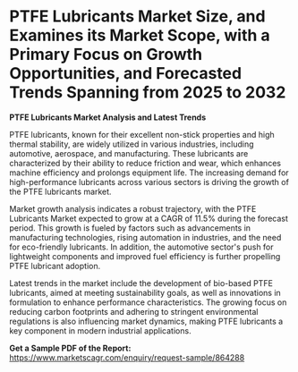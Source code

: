 <p><h1>PTFE Lubricants Market Size, and Examines its Market Scope, with a Primary Focus on Growth Opportunities, and Forecasted Trends Spanning from 2025 to 2032</h1></p><p><strong>PTFE Lubricants Market Analysis and Latest Trends</strong></p>
<p><p>PTFE lubricants, known for their excellent non-stick properties and high thermal stability, are widely utilized in various industries, including automotive, aerospace, and manufacturing. These lubricants are characterized by their ability to reduce friction and wear, which enhances machine efficiency and prolongs equipment life. The increasing demand for high-performance lubricants across various sectors is driving the growth of the PTFE lubricants market.</p><p>Market growth analysis indicates a robust trajectory, with the PTFE Lubricants Market expected to grow at a CAGR of 11.5% during the forecast period. This growth is fueled by factors such as advancements in manufacturing technologies, rising automation in industries, and the need for eco-friendly lubricants. In addition, the automotive sector's push for lightweight components and improved fuel efficiency is further propelling PTFE lubricant adoption.</p><p>Latest trends in the market include the development of bio-based PTFE lubricants, aimed at meeting sustainability goals, as well as innovations in formulation to enhance performance characteristics. The growing focus on reducing carbon footprints and adhering to stringent environmental regulations is also influencing market dynamics, making PTFE lubricants a key component in modern industrial applications.</p></p>
<p><strong>Get a Sample PDF of the Report:&nbsp;</strong> <a href="https://www.marketscagr.com/enquiry/request-sample/864288?utm_campaign=2003&utm_medium=2&utm_source=Github&utm_content=ia&utm_term=08022025&utm_id=ptfe-lubricants">https://www.marketscagr.com/enquiry/request-sample/864288</a></p>
<p>&nbsp;</p>
<p><strong>PTFE Lubricants Major Market Players</strong></p>
<p><p>The PTFE lubricants market features several key players, each contributing to the industry with unique products and market strategies. Prominent companies include DuPont, Specialist Lubricants, ROCOL (ITW), Aervoe Industries, Haynes Manufacturing Company, Permatex, WD-40 Company, Miller-Stephenson Chemical Company, and Bechem.</p><p>DuPont, a leader in the market, is renowned for its high-performance PTFE products which serve various industrial applications. The company's focus on innovation and sustainability positions it for future growth as industries increasingly adopt environmentally friendly lubricants.</p><p>Specialist Lubricants emphasizes niche markets and customized solutions, anticipating industry trends towards specialized formulations. This strategy is aiding in capturing market share, particularly in specialized sectors.</p><p>ROCOL (ITW) offers a wide range of PTFE lubricants and has benefited from its strong distribution network. Its emphasis on quality and reliability has enabled steady market growth, with expectations of expansion driven by increasing industrial automation.</p><p>Aervoe Industries focuses on aerosol products, including PTFE-based lubricants, experiencing growth fueled by rising demand for easy-to-apply solutions. The company's commitment to product innovation is likely to capture evolving customer needs.</p><p>Companies such as Haynes Manufacturing and WD-40 are also significant players, with Haynes focusing on high-temperature applications and WD-40 leveraging brand recognition for various lubricants. Reports suggest WD-40 Company achieved approximately $482 million in revenue for the fiscal year ending in 2022.</p><p>While precise market size figures are elusive, the PTFE lubricants market is expected to grow progressively, driven by expanding sectors such as automotive, aerospace, and manufacturing, projecting robust growth rates. As industries increasingly prioritize efficiency and sustainability, companies poised for innovation are likely to see significant market opportunities in the coming years.</p></p>
<p>&nbsp;</p>
<p><strong>What Are The Key Opportunities For PTFE Lubricants Manufacturers?</strong></p>
<p><p>The PTFE lubricants market is poised for significant growth, driven by increased demand in automotive, aerospace, and manufacturing sectors. Valued at approximately USD 1.3 billion in 2023, the market is projected to grow at a CAGR of around 5% through 2030. Key trends include the rising adoption of environmentally friendly lubricants and innovations in product formulations that enhance performance. The growing emphasis on efficiency and sustainability will further propel market expansion. Additionally, emerging economies are witnessing increased industrial activity, bolstering the demand for high-performance PTFE lubricants. Overall, the market outlook remains robust with diverse applications across various industries.</p></p>
<p><strong>Inquire or Share Your Questions If Any Before Purchasing This Report:</strong> <a href="https://www.marketscagr.com/enquiry/pre-order-enquiry/864288?utm_campaign=2003&utm_medium=2&utm_source=Github&utm_content=ia&utm_term=08022025&utm_id=ptfe-lubricants">https://www.marketscagr.com/enquiry/pre-order-enquiry/864288</a></p>
<p>&nbsp;</p>
<p><strong>Market Segmentation</strong></p>
<p><strong>The PTFE Lubricants Market Analysis by types is segmented into:</strong></p>
<p><ul><li>Dry Film Spray</li><li>Fluid Grease</li><li>Lubricant Oil</li></ul></p>
<p><p>The PTFE lubricants market consists of three main types: dry film spray, fluid grease, and lubricant oil. Dry film spray provides a thin coating that reduces friction on surfaces and is ideal for high-temperature and high-load applications. Fluid grease offers excellent adhesion and is used in machinery for long-lasting lubrication, suitable for various industrial applications. Lubricant oil is versatile, providing smooth operation and reduced wear in engines and moving parts, making it essential for various automotive and industrial uses.</p></p>
<p><strong>Purchase this Report:&nbsp;</strong><a href="https://www.marketscagr.com/purchase/864288?utm_campaign=2003&utm_medium=2&utm_source=Github&utm_content=ia&utm_term=08022025&utm_id=ptfe-lubricants">https://www.marketscagr.com/purchase/864288</a></p>
<p>&nbsp;</p>
<p><strong>The PTFE Lubricants Market Industry Research by Application is segmented into:</strong></p>
<p><ul><li>Food & Beverage</li><li>Automotive</li><li>Mechanical Industry</li><li>Other</li></ul></p>
<p><p>PTFE lubricants are widely used across various industries due to their excellent non-stick and high-temperature resistance properties. In the food and beverage sector, they ensure the smooth operation of machinery while meeting safety standards. In automotive applications, they reduce friction and wear, enhancing engine performance. The mechanical industry benefits from PTFE's durability and reliability in machinery components, leading to decreased maintenance. Additionally, other markets leverage PTFE lubricants for their versatility in applications requiring chemical resistance and thermal stability.</p></p>
<p><a href="https://www.marketscagr.com/ptfe-lubricants-r864288?utm_campaign=2003&utm_medium=2&utm_source=Github&utm_content=ia&utm_term=08022025&utm_id=ptfe-lubricants">&nbsp;https://www.marketscagr.com/ptfe-lubricants-r864288</a></p>
<p><strong>In terms of Region, the PTFE Lubricants Market Players available by Region are:</strong></p>
<p>
    <p> <strong> North America: </strong>
        <ul>
            <li>United States</li>
            <li>Canada</li>
        </ul>
        </p> 
    <p> <strong> Europe: </strong>
        <ul>
            <li>Germany</li>
            <li>France</li>
            <li>U.K.</li>
            <li>Italy</li>
            <li>Russia</li>
        </ul>
        </p> 
    <p> <strong> Asia-Pacific: </strong>
        <ul>
            <li>China</li>
            <li>Japan</li>
            <li>South Korea</li>
            <li>India</li>
            <li>Australia</li>
            <li>China Taiwan</li>
            <li>Indonesia</li>
            <li>Thailand</li>
            <li>Malaysia</li>
        </ul>
        </p> 
    <p> <strong> Latin America: </strong>
        <ul>
            <li>Mexico</li>
            <li>Brazil</li>
            <li>Argentina Korea</li>
            <li>Colombia</li>
        </ul>
        </p> 
    <p> <strong> Middle East & Africa: </strong>
        <ul>
            <li>Turkey</li>
            <li>Saudi</li>
            <li>Arabia</li>
            <li>UAE</li>
            <li>Korea</li>
        </ul>
    </p>
    </p>
<p><p>The PTFE lubricants market is experiencing significant growth across various regions. North America and APAC lead this expansion, driven by rising industrial applications. Currently, North America holds approximately 30% of the market share, while APAC accounts for around 28%. Europe follows closely with a 25% share, and China, a key player, is projected to grow rapidly, capturing about 10% of the market. In the coming years, APAC is expected to dominate, driven by increasing demand in manufacturing sectors.</p></p>
<p><strong>Purchase this Report: </strong><a href="https://www.marketscagr.com/purchase/864288?utm_campaign=2003&utm_medium=2&utm_source=Github&utm_content=ia&utm_term=08022025&utm_id=ptfe-lubricants">https://www.marketscagr.com/purchase/864288</a></p>
<p>&nbsp;<strong>Get a Sample PDF of the Report:&nbsp;&nbsp;</strong><a href="https://www.marketscagr.com/enquiry/request-sample/864288?utm_campaign=2003&utm_medium=2&utm_source=Github&utm_content=ia&utm_term=08022025&utm_id=ptfe-lubricants">https://www.marketscagr.com/enquiry/request-sample/864288</a></p>
<p><strong></strong></p>
<p><p><a href="https://github.com/gulaimolin/Market-Research-Report-List-7/blob/main/fabric-ducting-market.md?utm_campaign=2003&utm_medium=2&utm_source=Github&utm_content=ia&utm_term=08022025&utm_id=ptfe-lubricants">Fabric Ducting Market</a></p></p>